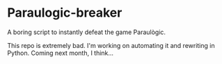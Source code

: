 # Paraulogic-breaker
A boring script to instantly defeat the game Paraulògic.

This repo is extremely bad. I'm working on automating it and rewriting in Python.
Coming next month, I think...
